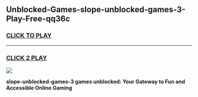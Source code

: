 
## Unblocked-Games-slope-unblocked-games-3-Play-Free-qq36c
<h3>
<a href="https://premium76.site?title=slope-unblocked-games-3&ref=22A">CLICK TO PLAY</a></h3>
<hr>

<h3>
<a href="https://premium76.site?title=slope-unblocked-games-3&ref=22A">CLICK 2 PLAY</a>
  
</h3>

<a href="https://premium76.site?title=slope-unblocked-games-3&ref=22A"><img src="https://clearcache.store/games.png"></a>


**slope-unblocked-games-3 games unblocked: Your Gateway to Fun and Accessible Online Gaming**
